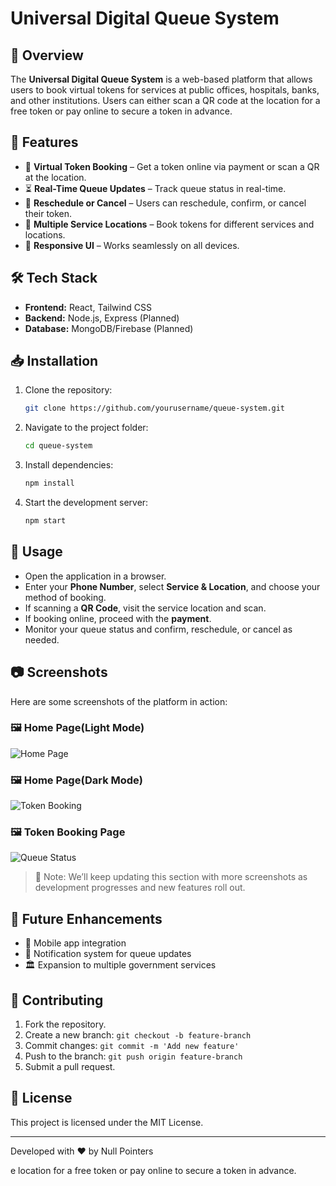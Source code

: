 # Universal Digital Queue System

## 🚀 Overview

The **Universal Digital Queue System** is a web-based platform that allows users to book virtual tokens for services at public offices, hospitals, banks, and other institutions. Users can either scan a QR code at the location for a free token or pay online to secure a token in advance.

## 🌟 Features

- 📌 **Virtual Token Booking** – Get a token online via payment or scan a QR at the location.
- ⏳ **Real-Time Queue Updates** – Track queue status in real-time.
- 🔄 **Reschedule or Cancel** – Users can reschedule, confirm, or cancel their token.
- 📍 **Multiple Service Locations** – Book tokens for different services and locations.
- 📱 **Responsive UI** – Works seamlessly on all devices.

## 🛠 Tech Stack

- **Frontend:** React, Tailwind CSS
- **Backend:** Node.js, Express (Planned)
- **Database:** MongoDB/Firebase (Planned)

## 📥 Installation

1. Clone the repository:
   ```sh
   git clone https://github.com/yourusername/queue-system.git
   ```
2. Navigate to the project folder:
   ```sh
   cd queue-system
   ```
3. Install dependencies:
   ```sh
   npm install
   ```
4. Start the development server:
   ```sh
   npm start
   ```

## 📌 Usage

- Open the application in a browser.
- Enter your **Phone Number**, select **Service & Location**, and choose your method of booking.
- If scanning a **QR Code**, visit the service location and scan.
- If booking online, proceed with the **payment**.
- Monitor your queue status and confirm, reschedule, or cancel as needed.

## 📷 Screenshots

Here are some screenshots of the platform in action:

### 🖼 Home Page(Light Mode)
![Home Page](https://drive.google.com/uc?export=view&id=1tYWtuqsDdOxuBlocknBGs2cfPotPPvuh)

### 🖼 Home Page(Dark Mode)
![Token Booking](https://drive.google.com/uc?export=view&id=1JSQiqH5t747Rlc35PyX072EKxyxW0PVj)

### 🖼 Token Booking Page
![Queue Status](https://drive.google.com/uc?export=view&id=1UlOCZjznt17Jmy7NYrOGm-3x6XlGb1_w)

> 📌 Note: We’ll keep updating this section with more screenshots as development progresses and new features roll out.

## 📌 Future Enhancements

- 📲 Mobile app integration
- 🔔 Notification system for queue updates
- 🏛️ Expansion to multiple government services

## 🤝 Contributing

1. Fork the repository.
2. Create a new branch: `git checkout -b feature-branch`
3. Commit changes: `git commit -m 'Add new feature'`
4. Push to the branch: `git push origin feature-branch`
5. Submit a pull request.

## 📜 License

This project is licensed under the MIT License.

---

Developed with ❤️ by Null Pointers



e location for a free token or pay online to secure a token in advance.
